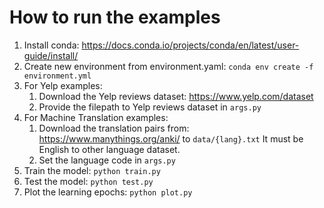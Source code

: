 # How to run the examples
1. Install conda: https://docs.conda.io/projects/conda/en/latest/user-guide/install/
2. Create new environment from environment.yaml: `conda env create -f environment.yml`
3. For Yelp examples:
   1. Download the Yelp reviews dataset: https://www.yelp.com/dataset
   2. Provide the filepath to Yelp reviews dataset in `args.py`
4. For Machine Translation examples:
   1. Download the translation pairs from: https://www.manythings.org/anki/ to `data/{lang}.txt`
   It must be English to other language dataset.
   2. Set the language code in `args.py`
5. Train the model: `python train.py`
6. Test the model: `python test.py`
7. Plot the learning epochs: `python plot.py`
